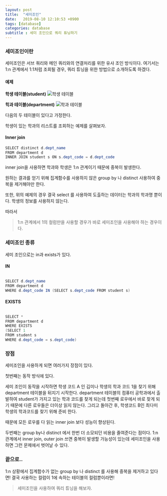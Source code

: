 ```yaml
---
layout: post
title:  "세미조인"
date:   2019-08-10 12:10:53 +0900
tags: [database]
categories: database
subtitle : 세미 조인으로 쿼리 튜닝하기
---
```


### 세미조인이란
세미조인은 서브 쿼리와 메인 쿼리와의 연결처리를 위한 유사 조인 방식이다. 여기서는 1:n 관계에서 1:1처럼 조회될 경우, 쿼리 튜닝을 위한 방법으로 소개하도록 하겠다.

#### 예제

**학생 테이블(student)** 
![학생 테이블](2.png) 

**힉과 테이블(department)** 
![학과 테이블](1.png) 

다음의 두 테이블이 있다고 가정한다. 

학생이 있는 학과의 리스트를 조회하는 예제를 살펴보자. 

#### Inner join

```java
SELECT distinct d.dept_name
FROM department d 
INNER JOIN student s ON s.dept_code = d.dept_code

```

inner join을 사용하면 학과와 학생은 1:n 관계이기 때문에 중복이 발생한다. 

원하는 결과를 얻기 위해 집계함수를 사용하지 않은 group by 나 distinct 사용하여 중복을 제거해야만 한다.

또한, 위의 예제의 경우 결국 select 를 사용하여 도출하는 데이터는 학과의 학과명 뿐이다. 학생의 정보를 사용하지 않는다. 

따라서 

> 1:n 관계에서 1의 컬럼만을 사용할 경우가 바로 세미조인을 사용해야 하는 경우이다. 

### 세미조인 종류

세미 조인으로는 in과 exists가 있다. 

#### IN

```java

SELECT d.dept_name
FROM department d 
WHERE d.dept_code IN (SELECT s.dept_code FROM student s)

```

#### EXISTS

```java

SELECT * 
FROM department d 
WHERE EXISTS 
(SELECT 1 
FROM student s 
WHERE d.dept_code = s.dept_code)

```

### 장점

세미조인을 사용하게 되면 여러가지 장점이 있다.

첫번째는 동작 방식에 있다.

세미 조인이 동작을 시작하면 학생 코드 A 인 김미나 학생의 학과 코드 1을 찾기 위해 department 테이블을 뒤지기 시작한다.
department 테이블의 컴퓨터 공학과에서 출발하여 student가 가지고 있는 학과 코드를 찾게 되는데 첫번째 로우에서 바로 찾게 되기 때문에 다른 로우들은 더이상 읽지 않는다.
그리고 돌아간 후, 학생코드 B인 최다미 학생의 학과코드를 찾기 위해 준비 한다.

때문에 모든 로우를 다 읽는 inner join 보다 성능이 향상된다. 

두번째는 group by나 distinct 에서 한번 더 소모되던 비용을 줄여준다는 점이다.
1:n 관계에서 inner join, outer join 쓰면 중복이 발생할 가능성이 있는데 세미조인을 사용하면 그런 문제에서 벗어날 수 있다.

### 끝으로..

1:n 상황에서 집계함수가 없는 group by 나 distinct 를 사용해 중복을 제거하고 있다면! 
결국 사용하는 컬럼이 1에 속하는 테이블의 컬럼뿐이라면! 

>세미조인을 사용하여 쿼리 튜닝을 해보자. 


